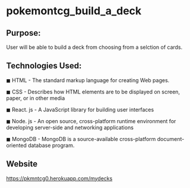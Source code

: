 # pokemontcg_build_a_deck


## Purpose:

User will be able to build a deck from choosing from a selction of cards.

## Technologies Used:

◼ HTML - The standard markup language for creating Web pages.

◼ CSS - Describes how HTML elements are to be displayed on screen, paper, or in other media

◼ React. js - A JavaScript library for building user interfaces

◼ Node. js - An open source, cross-platform runtime environment for developing server-side and networking applications

◼ MongoDB - MongoDB is a source-available cross-platform document-oriented database program.

## Website

https://pkmntcg0.herokuapp.com/mydecks
